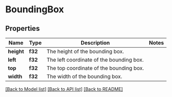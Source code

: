 # BoundingBox

## Properties

Name | Type | Description | Notes
------------ | ------------- | ------------- | -------------
**height** | **f32** | The height of the bounding box. | 
**left** | **f32** | The left coordinate of the bounding box. | 
**top** | **f32** | The top coordinate of the bounding box. | 
**width** | **f32** | The width of the bounding box. | 

[[Back to Model list]](../README.md#documentation-for-models) [[Back to API list]](../README.md#documentation-for-api-endpoints) [[Back to README]](../README.md)


